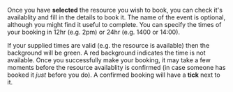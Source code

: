 Once you have __selected__ the resource you wish to book, you can check it's availablity and fill in the details to book it. The name of the event is optional, although you might find it useful to complete. You can specify the times of your booking in 12hr (e.g. 2pm) or 24hr (e.g. 1400 or 14:00).

If your supplied times are valid (e.g. the resource is available) then the background will be green. A red background indicates the time is not available. Once you successfully make your booking, it may take a few moments before the resource availablity is confirmed (in case someone has booked it _just_ before you do). A confirmed booking will have a __tick__ next to it.